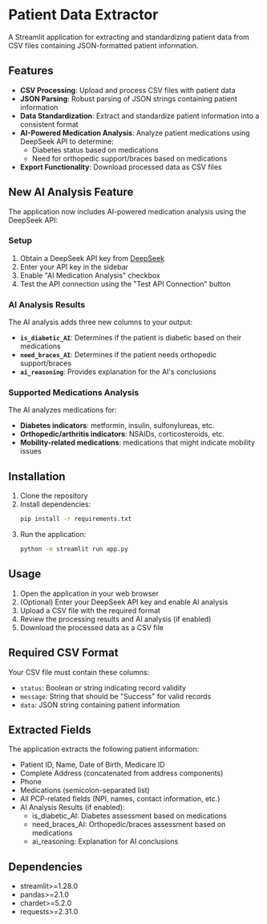 # Patient Data Extractor

A Streamlit application for extracting and standardizing patient data from CSV files containing JSON-formatted patient information.

## Features

- **CSV Processing**: Upload and process CSV files with patient data
- **JSON Parsing**: Robust parsing of JSON strings containing patient information
- **Data Standardization**: Extract and standardize patient information into a consistent format
- **AI-Powered Medication Analysis**: Analyze patient medications using DeepSeek API to determine:
  - Diabetes status based on medications
  - Need for orthopedic support/braces based on medications
- **Export Functionality**: Download processed data as CSV files

## New AI Analysis Feature

The application now includes AI-powered medication analysis using the DeepSeek API:

### Setup
1. Obtain a DeepSeek API key from [DeepSeek](https://platform.deepseek.com/)
2. Enter your API key in the sidebar
3. Enable "AI Medication Analysis" checkbox
4. Test the API connection using the "Test API Connection" button

### AI Analysis Results
The AI analysis adds three new columns to your output:
- **`is_diabetic_AI`**: Determines if the patient is diabetic based on their medications
- **`need_braces_AI`**: Determines if the patient needs orthopedic support/braces
- **`ai_reasoning`**: Provides explanation for the AI's conclusions

### Supported Medications Analysis
The AI analyzes medications for:
- **Diabetes indicators**: metformin, insulin, sulfonylureas, etc.
- **Orthopedic/arthritis indicators**: NSAIDs, corticosteroids, etc.
- **Mobility-related medications**: medications that might indicate mobility issues

## Installation

1. Clone the repository
2. Install dependencies:
   ```bash
   pip install -r requirements.txt
   ```
3. Run the application:
   ```bash
   python -m streamlit run app.py
   ```

## Usage

1. Open the application in your web browser
2. (Optional) Enter your DeepSeek API key and enable AI analysis
3. Upload a CSV file with the required format
4. Review the processing results and AI analysis (if enabled)
5. Download the processed data as a CSV file

## Required CSV Format

Your CSV file must contain these columns:
- `status`: Boolean or string indicating record validity
- `message`: String that should be "Success" for valid records  
- `data`: JSON string containing patient information

## Extracted Fields

The application extracts the following patient information:
- Patient ID, Name, Date of Birth, Medicare ID
- Complete Address (concatenated from address components)
- Phone
- Medications (semicolon-separated list)
- All PCP-related fields (NPI, names, contact information, etc.)
- AI Analysis Results (if enabled):
  - is_diabetic_AI: Diabetes assessment based on medications
  - need_braces_AI: Orthopedic/braces assessment based on medications
  - ai_reasoning: Explanation for AI conclusions

## Dependencies

- streamlit>=1.28.0
- pandas>=2.1.0
- chardet>=5.2.0
- requests>=2.31.0 
